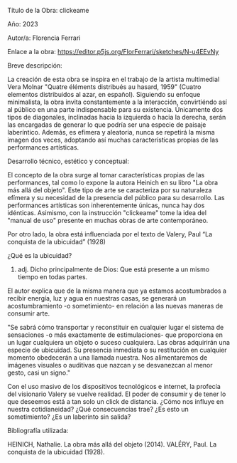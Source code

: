 Título de la Obra: clickeame

Año: 2023

Autor/a: Florencia Ferrari

Enlace a la obra: https://editor.p5js.org/FlorFerrari/sketches/N-u4EEvNy

Breve descripción:

La creación de esta obra se inspira en el trabajo de la artista multimedial Vera Molnar "Quatre éléments distribués au hasard, 1959" (Cuatro elementos distribuidos al azar, en español). Siguiendo su enfoque minimalista, la obra invita constantemente a la interacción, convirtiéndo así al público en una parte indispensable para su existencia. Únicamente dos tipos de diagonales, inclinadas hacia la izquierda o hacia la derecha, serán las encargadas de generar lo que podría ser una especie de paisaje laberíntico. Además, es efímera y aleatoria, nunca se repetirá la misma imagen dos veces, adoptando así muchas características propias de las performances artísticas. 

Desarrollo técnico, estético y conceptual:

El concepto de la obra surge al tomar características propias de las performances, tal como lo expone la autora Heinich en su libro "La obra más allá del objeto". Este tipo de arte se caracteriza por su naturaleza efímera y su necesidad de la presencia del público para su desarrollo. Las performances artísticas son inherentemente únicas, nunca hay dos idénticas. Asimismo, con la instrucción "clickeame" tome la idea del "manual de uso" presente en muchas obras de arte contemporáneo.

Por otro lado, la obra está influenciada por el texto de Valery, Paul “La conquista de la ubicuidad” (1928)

¿Qué es la ubicuidad?

1. adj. Dicho principalmente de Dios: Que está presente a un mismo tiempo en todas partes.

El autor explica que de la misma manera que ya estamos acostumbrados a recibir energía, luz y agua en nuestras casas, se generará un acostumbramiento -o sometimiento- en relación a las nuevas maneras de consumir arte.

 "Se sabrá cómo transportar y reconstituir en cualquier lugar el sistema de sensaciones -o más exactamente de estimulaciones- que proporciona en un lugar cualquiera un objeto o suceso cualquiera. Las obras adquirirán una especie de ubicuidad. Su presencia inmediata o su restitución en cualquier momento obedecerán a una llamada nuestra. Nos alimentaremos de imágenes visuales o auditivas que nazcan y se desvanezcan al menor gesto, casi un signo." 

Con el uso masivo de los dispositivos tecnológicos e internet, la profecía del visionario Valery se vuelve realidad.
El poder de consumir y de tener lo que deseemos está a tan solo un click de distancia. ¿Cómo nos influye en nuestra cotidianeidad? ¿Qué consecuencias trae? ¿Es esto un sometimiento? ¿Es un laberinto sin salida? 

Bibliografía utilizada:

HEINICH, Nathalie. La obra más allá del objeto (2014).
VALÉRY, Paul. La conquista de la ubicuidad (1928).

